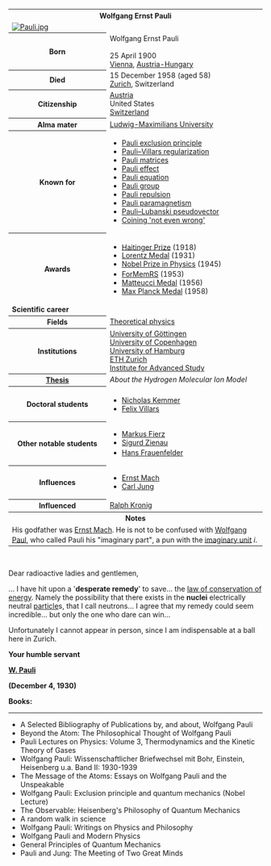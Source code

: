 
<table class="infobox biography vcard">
<tbody>
<tr>
<th colspan="2">
<div class="fn">Wolfgang Ernst Pauli</div>
</th>
</tr>
<tr>
<td colspan="2"><a class="image" href="220px-Pauli.jpg"><img src="220px-Pauli.jpg" srcset="220px-Pauli.jpg" alt="Pauli.jpg" width="220" height="311" data-file-width="280" data-file-height="396" /></a></td>
</tr>
<tr>
<th scope="row">Born</th>
<td>
<div class="nickname">Wolfgang Ernst Pauli</div>
<br />25 April 1900<br />
<div class="birthplace"><a title="Vienna" href="https://en.wikipedia.org/wiki/Vienna">Vienna</a>,&nbsp;<a title="Austria-Hungary" href="https://en.wikipedia.org/wiki/Austria-Hungary">Austria-Hungary</a></div>
</td>
</tr>
<tr>
<th scope="row">Died</th>
<td>15 December 1958&nbsp;(aged&nbsp;58)<br />
<div class="deathplace"><a class="mw-redirect" title="Zurich" href="https://en.wikipedia.org/wiki/Zurich">Zurich</a>, Switzerland</div>
</td>
</tr>
<tr>
<th scope="row">Citizenship</th>
<td class="category"><a title="Austria" href="https://en.wikipedia.org/wiki/Austria">Austria</a><br />United States<br /><a title="Switzerland" href="https://en.wikipedia.org/wiki/Switzerland">Switzerland</a></td>
</tr>
<tr>
<th scope="row">Alma&nbsp;mater</th>
<td><a class="mw-redirect" title="Ludwig-Maximilians University" href="https://en.wikipedia.org/wiki/Ludwig-Maximilians_University">Ludwig-Maximilians University</a></td>
</tr>
<tr>
<th scope="row">Known&nbsp;for</th>
<td>
<div class="plainlist">
<ul>
<li><a title="Pauli exclusion principle" href="https://en.wikipedia.org/wiki/Pauli_exclusion_principle">Pauli exclusion principle</a></li>
<li><a title="Pauli&ndash;Villars regularization" href="https://en.wikipedia.org/wiki/Pauli%E2%80%93Villars_regularization">Pauli&ndash;Villars regularization</a></li>
<li><a title="Pauli matrices" href="https://en.wikipedia.org/wiki/Pauli_matrices">Pauli matrices</a></li>
<li><a title="Pauli effect" href="https://en.wikipedia.org/wiki/Pauli_effect">Pauli effect</a></li>
<li><a title="Pauli equation" href="https://en.wikipedia.org/wiki/Pauli_equation">Pauli equation</a></li>
<li><a title="Pauli group" href="https://en.wikipedia.org/wiki/Pauli_group">Pauli group</a></li>
<li><a class="mw-redirect" title="Pauli repulsion" href="https://en.wikipedia.org/wiki/Pauli_repulsion">Pauli repulsion</a></li>
<li><a title="Paramagnetism" href="https://en.wikipedia.org/wiki/Paramagnetism#Pauli_paramagnetism">Pauli paramagnetism</a></li>
<li><a title="Pauli&ndash;Lubanski pseudovector" href="https://en.wikipedia.org/wiki/Pauli%E2%80%93Lubanski_pseudovector">Pauli&ndash;Lubanski pseudovector</a></li>
<li><a title="Not even wrong" href="https://en.wikipedia.org/wiki/Not_even_wrong">Coining 'not even wrong'</a></li>
</ul>
</div>
</td>
</tr>
<tr>
<th scope="row">Awards</th>
<td>
<div class="plainlist">
<ul>
<li><a title="Haitinger Prize" href="https://en.wikipedia.org/wiki/Haitinger_Prize">Haitinger Prize</a>&nbsp;(1918)<sup id="cite_ref-1" class="reference"></sup></li>
<li><a title="Lorentz Medal" href="https://en.wikipedia.org/wiki/Lorentz_Medal">Lorentz Medal</a>&nbsp;(1931)</li>
<li><a title="Nobel Prize in Physics" href="https://en.wikipedia.org/wiki/Nobel_Prize_in_Physics">Nobel Prize in Physics</a>&nbsp;(1945)</li>
<li><a title="Fellow of the Royal Society" href="https://en.wikipedia.org/wiki/Fellow_of_the_Royal_Society">ForMemRS</a>&nbsp;(1953)<sup id="cite_ref-peierls_2-0" class="reference"></sup></li>
<li><a title="Matteucci Medal" href="https://en.wikipedia.org/wiki/Matteucci_Medal">Matteucci Medal</a>&nbsp;(1956)</li>
<li><a title="Max Planck Medal" href="https://en.wikipedia.org/wiki/Max_Planck_Medal">Max Planck Medal</a>&nbsp;(1958)</li>
</ul>
</div>
</td>
</tr>
<tr>
<td colspan="2"><strong>Scientific career</strong></td>
</tr>
<tr>
<th scope="row">Fields</th>
<td class="category"><a title="Theoretical physics" href="https://en.wikipedia.org/wiki/Theoretical_physics">Theoretical physics</a></td>
</tr>
<tr>
<th scope="row">Institutions</th>
<td><a title="University of G&ouml;ttingen" href="https://en.wikipedia.org/wiki/University_of_G%C3%B6ttingen">University of G&ouml;ttingen</a><br /><a title="University of Copenhagen" href="https://en.wikipedia.org/wiki/University_of_Copenhagen">University of Copenhagen</a><br /><a title="University of Hamburg" href="https://en.wikipedia.org/wiki/University_of_Hamburg">University of Hamburg</a><br /><a title="ETH Zurich" href="https://en.wikipedia.org/wiki/ETH_Zurich">ETH Zurich</a><br /><a title="Institute for Advanced Study" href="https://en.wikipedia.org/wiki/Institute_for_Advanced_Study">Institute for Advanced Study</a></td>
</tr>
<tr>
<th scope="row"><a title="Thesis" href="https://en.wikipedia.org/wiki/Thesis">Thesis</a></th>
<td><em>About the Hydrogen Molecular Ion Model</em></td>
</tr>
<tr>
<th scope="row">Doctoral students</th>
<td>
<div class="plainlist">
<ul>
<li><a title="Nicholas Kemmer" href="https://en.wikipedia.org/wiki/Nicholas_Kemmer">Nicholas Kemmer</a><sup id="cite_ref-mathgene_3-1" class="reference"></sup></li>
<li><a title="Felix Villars" href="https://en.wikipedia.org/wiki/Felix_Villars">Felix Villars</a></li>
</ul>
</div>
</td>
</tr>
<tr>
<th scope="row">Other&nbsp;notable students</th>
<td>
<div class="plainlist">
<ul>
<li><a title="Markus Fierz" href="https://en.wikipedia.org/wiki/Markus_Fierz">Markus Fierz</a></li>
<li><a title="Sigurd Zienau" href="https://en.wikipedia.org/wiki/Sigurd_Zienau">Sigurd Zienau</a></li>
<li><a title="Hans Frauenfelder" href="https://en.wikipedia.org/wiki/Hans_Frauenfelder">Hans Frauenfelder</a><sup id="cite_ref-mathgene_3-2" class="reference"></sup></li>
</ul>
</div>
</td>
</tr>
<tr>
<th scope="row">Influences</th>
<td>
<div class="plainlist">
<ul>
<li><a title="Ernst Mach" href="https://en.wikipedia.org/wiki/Ernst_Mach">Ernst Mach</a></li>
<li><a title="Carl Jung" href="https://en.wikipedia.org/wiki/Carl_Jung">Carl Jung</a></li>
</ul>
</div>
</td>
</tr>
<tr>
<th scope="row">Influenced</th>
<td><a title="Ralph Kronig" href="https://en.wikipedia.org/wiki/Ralph_Kronig">Ralph Kronig</a></td>
</tr>
<tr>
<th colspan="2">Notes</th>
</tr>
<tr>
<td colspan="2">
<div>His godfather was&nbsp;<a title="Ernst Mach" href="https://en.wikipedia.org/wiki/Ernst_Mach">Ernst Mach</a>. He is not to be confused with&nbsp;<a title="Wolfgang Paul" href="https://en.wikipedia.org/wiki/Wolfgang_Paul">Wolfgang Paul</a>, who called Pauli his "imaginary part",<sup id="cite_ref-4" class="reference"></sup>&nbsp;a pun with the&nbsp;<a title="Imaginary unit" href="https://en.wikipedia.org/wiki/Imaginary_unit">imaginary unit</a>&nbsp;<em>i</em>.</div>
</td>
</tr>
</tbody>
</table>
</br>




<p>Dear radioactive ladies and gentlemen,</p>
<p>&hellip; I have hit upon a '<strong>desperate remedy</strong>' to save&hellip; the&nbsp;<a href="https://en.wikipedia.org/wiki/Conservation_of_energy" target="_blank" rel="nofollow noopener">law of conservation of energy</a>. Namely the possibility that there exists in the&nbsp;<strong>nuclei</strong>&nbsp;electrically neutral&nbsp;<a href="https://en.wikipedia.org/wiki/Particle" target="_blank" rel="nofollow noopener">particle</a>s, that I call neutrons&hellip; I agree that my remedy could seem incredible&hellip; but only the one who dare can win&hellip;</p>
<p>Unfortunately I cannot appear in person, since I am indispensable at a ball here in Zurich.</p>
<p><strong>Your humble servant</strong></p>
<p><a href="https://en.wikipedia.org/wiki/Wolfgang_Pauli" target="_blank" rel="nofollow noopener"><strong>W. Pauli</strong></a></p>
<p><strong>(December 4, 1930)</strong></p>




<p><strong>Books:</strong></p>
<hr>
<ul>
                                <li><a target="_blank" href="https://github.com/manjunath5496/Translation-of-a-machine-typed-copy-of-a-letter-that-Wolfgang-Pauli-sent-to-a-group-of-physicists/blob/master/wp(1).pdf" style="text-decoration:none;">A Selected Bibliography of Publications by, and
about, Wolfgang Pauli </a></li>
                                <li><a target="_blank" href="https://github.com/manjunath5496/Translation-of-a-machine-typed-copy-of-a-letter-that-Wolfgang-Pauli-sent-to-a-group-of-physicists/blob/master/wp(2).pdf" style="text-decoration:none;">Beyond the Atom: The Philosophical Thought of Wolfgang Pauli</a></li>
                                <li><a target="_blank" href="https://github.com/manjunath5496/Translation-of-a-machine-typed-copy-of-a-letter-that-Wolfgang-Pauli-sent-to-a-group-of-physicists/blob/master/wp(3).pdf" style="text-decoration:none;">Pauli Lectures on Physics: Volume 3, Thermodynamics and the Kinetic Theory of Gases</a></li>
  
   <li><a target="_blank" href="https://github.com/manjunath5496/Translation-of-a-machine-typed-copy-of-a-letter-that-Wolfgang-Pauli-sent-to-a-group-of-physicists/blob/master/wp(4).pdf" style="text-decoration:none;">Wolfgang Pauli: Wissenschaftlicher Briefwechsel mit Bohr, Einstein, Heisenberg u.a. Band II: 1930-1939 </a></li>
                                <li><a target="_blank" href="https://github.com/manjunath5496/Translation-of-a-machine-typed-copy-of-a-letter-that-Wolfgang-Pauli-sent-to-a-group-of-physicists/blob/master/wp(5).pdf" style="text-decoration:none;">The Message of the Atoms: Essays on Wolfgang Pauli and the Unspeakable</a></li>
                                <li><a target="_blank" href="https://github.com/manjunath5496/Translation-of-a-machine-typed-copy-of-a-letter-that-Wolfgang-Pauli-sent-to-a-group-of-physicists/blob/master/wp(6).pdf" style="text-decoration:none;">Wolfgang Pauli: Exclusion principle and quantum mechanics (Nobel Lecture)</a></li>  
  
   <li><a target="_blank" href="https://github.com/manjunath5496/Translation-of-a-machine-typed-copy-of-a-letter-that-Wolfgang-Pauli-sent-to-a-group-of-physicists/blob/master/wp(7).pdf" style="text-decoration:none;">The Observable: Heisenberg's Philosophy of Quantum Mechanics</a></li>
                                <li><a target="_blank" href="https://github.com/manjunath5496/Translation-of-a-machine-typed-copy-of-a-letter-that-Wolfgang-Pauli-sent-to-a-group-of-physicists/blob/master/wp(8).pdf" style="text-decoration:none;">A random walk in science</a></li> 
                                
<li><a target="_blank" href="https://github.com/manjunath5496/Translation-of-a-machine-typed-copy-of-a-letter-that-Wolfgang-Pauli-sent-to-a-group-of-physicists/blob/master/wp(9).pdf" style="text-decoration:none;">Wolfgang Pauli: Writings on Physics and Philosophy</a></li>  
  
   <li><a target="_blank" href="https://github.com/manjunath5496/Translation-of-a-machine-typed-copy-of-a-letter-that-Wolfgang-Pauli-sent-to-a-group-of-physicists/blob/master/wp(10).pdf" style="text-decoration:none;">Wolfgang Pauli and Modern Physics</a></li>
                                <li><a target="_blank" href="https://github.com/manjunath5496/Translation-of-a-machine-typed-copy-of-a-letter-that-Wolfgang-Pauli-sent-to-a-group-of-physicists/blob/master/wp(11).pdf" style="text-decoration:none;">General Principles of Quantum Mechanics</a></li> 
        <li><a target="_blank" href="https://github.com/manjunath5496/Translation-of-a-machine-typed-copy-of-a-letter-that-Wolfgang-Pauli-sent-to-a-group-of-physicists/blob/master/wp(12).pdf" style="text-decoration:none;">Pauli and Jung: The Meeting of Two Great Minds </a></li>                                                      
                                
                                
                                
                                
                                
                                
                                
                                
                                
  </ul>
